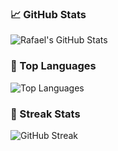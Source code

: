 ### 📈 GitHub Stats
![Rafael's GitHub Stats](https://github-readme-stats.vercel.app/api?username=RodriguezRafaelC&show_icons=true&theme=tokyonight&count_private=true)

### 🧠 Top Languages
![Top Languages](https://github-readme-stats.vercel.app/api/top-langs/?username=RodriguezRafaelC&layout=compact&theme=tokyonight)

### 🎯 Streak Stats
![GitHub Streak](https://github-readme-streak-stats.herokuapp.com/?user=RodriguezRafaelC&theme=tokyonight&hide_border=true)
